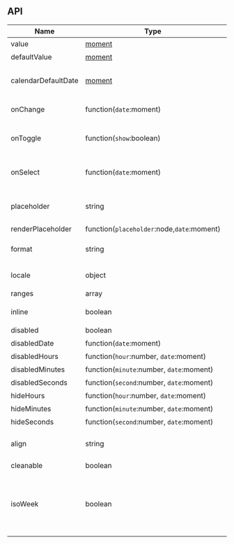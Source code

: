## API

| Name                | Type                                       | Default    | Description                       |
|---------------------|--------------------------------------------|------------|-----------------------------------|
| value               | [moment](http://momentjs.com/)             |            | 值`受控`                             |
| defaultValue        | [moment](http://momentjs.com/)             |            | 默认值                               |
| calendarDefaultDate | [moment](http://momentjs.com/)             |            | 日历面板默认呈现的日期时间                     |
| onChange            | function(`date`:moment)                    |            | 值改变后的回调函数                         |
| onToggle            | function(`show`:boolean)                   |            | 打开或者关闭日历版本的回调函数                   |
| onSelect            | function(`date`:moment)                    |            | 选择日期或者时间的回调函数                     |
| placeholder         | string                                     |            | 没有值时候默认显示内容                       |
| renderPlaceholder   | function(`placeholder`:node,`date`:moment) |            |                                   |
| format              | string                                     | YYYY-MM-DD | 日期显示格式化                           |
| locale              | object                                     |            | 本地化对应的语言描述                        |
| ranges              | array                                      | [...]      | 快捷项配置                             |
| inline              | boolean                                    |            | 默认显示日历面板                          |
| disabled            | boolean                                    |            | 禁用组件                              |
| disabledDate        | function(`date`:moment)                    |            | 禁用日期                              |
| disabledHours       | function(`hour`:number, `date`:moment)     |            | 禁用小时                              |
| disabledMinutes     | function(`minute`:number, `date`:moment)   |            | 禁用分钟                              |
| disabledSeconds     | function(`second`:number, `date`:moment)   |            | 禁用秒                               |
| hideHours           | function(`hour`:number, `date`:moment)     |            | 隐藏小时                              |
| hideMinutes         | function(`minute`:number, `date`:moment)   |            | 隐藏分钟                              |
| hideSeconds         | function(`second`:number, `date`:moment)   |            | 隐藏秒                               |
| align               | string                                     | `left`     | 对齐方式，选项： `left`, `right`          |
| cleanable           | boolean                                    | `true`     | 可以清除                              |
| isoWeek             | boolean                                    |            | ISO 8601 标准， 每个日历星期从星期一开始，星期日为第7天 |

